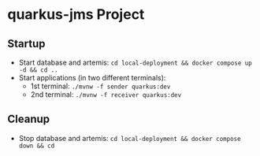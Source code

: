 # quarkus-jms Project

## Startup
- Start database and artemis: `cd local-deployment && docker compose up -d && cd ..`
- Start applications (in two different terminals):
  - 1st terminal: `./mvnw -f sender quarkus:dev`
  - 2nd terminal: `./mvnw -f receiver quarkus:dev`

## Cleanup
- Stop database and artemis: `cd local-deployment && docker compose down && cd`
